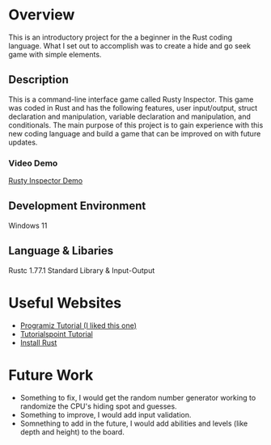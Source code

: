 # Overview
This is an introductory project for the a beginner in the Rust coding language.  What I set out to accomplish was to create a hide and go seek game with simple elements.


## Description
This is a command-line interface game called Rusty Inspector.  This game was coded in Rust and has the following features, user input/output, struct declaration and manipulation, variable declaration and manipulation, and conditionals.  The main purpose of this project is to gain experience with this new coding language and build a game that can be improved on with future updates.
### Video Demo
[Rusty Inspector Demo](http://youtube.link.goes.here)

## Development Environment
Windows 11

## Language & Libaries
Rustc 1.77.1
Standard Library & Input-Output



# Useful Websites

- [Programiz Tutorial (I liked this one)](https://www.programiz.com/rust)
- [Tutorialspoint Tutorial](https://www.tutorialspoint.com/rust/index.htm)
- [Install Rust](https://www.rust-lang.org/tools/install)

# Future Work
- Something to fix, I would get the random number generator working to randomize the CPU's hiding spot and guesses.
- Something to improve, I would add input validation. 
- Somnething to add in the future, I would add abilities and levels (like depth and height) to the board.
